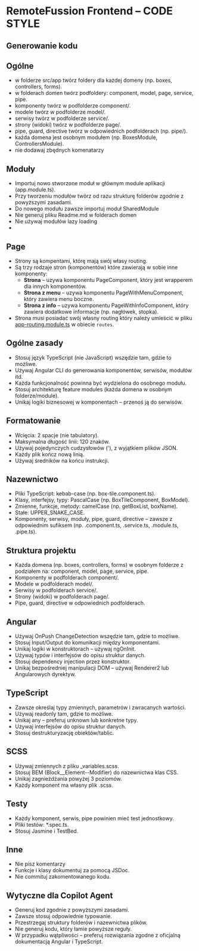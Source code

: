 # RemoteFussion Frontend – CODE STYLE

## Generowanie kodu

## Ogólne
- w folderze src/app twórz foldery dla każdej domeny (np. boxes, controllers, forms).
- w folderach domen twórz podfoldery: component, model, page, service, pipe.
- komponenty twórz w podfolderze component/.
- modele twórz w podfolderze model/.
- serwisy twórz w podfolderze service/.
- strony (widoki) twórz w podfolderze page/.
- pipe, guard, directive twórz w odpowiednich podfolderach (np. pipe/).
- każda domena jest osobnym modułem (np. BoxesModule, ControllersModule).
- nie dodawaj zbędnych komenatarzy

## Moduły
- Importuj nowo stworzone moduł w głównym module aplikacji (app.module.ts).
- Przy tworzeniu modułów twórz od razu strukturę folderów zgodnie z powyższymi zasadami.
- Do nowego modułu zawsze importuj moduł SharedModule
- Nie generuj pliku Readme.md w folderach domen
- Nie używaj modułów lazy loading
- 
## Page
- Strony są kompentami, którę mają swój własy routing.
- Są trzy rodzaje stron (komponentów) które zawierają w sobie inne komponenty:
  - **Strona** – uzywa komponentu PageComponent, który jest wrapperem dla innych komponentów.
  - **Strona z menu** – uzywa komponentu PageWithMenuComponent, który zawiera menu boczne.
  - **Strona z info** – uzywa komponentu PageWithInfoComponent, który zawiera dodatkowe informacje (np. nagłówek, stopka).
- Strona musi posiadać swój własny routing który należy umieścić w pliku [app-routing.module.ts](src/app/app-routing.module.ts) w obiecie `routes`.



## Ogólne zasady
- Stosuj język TypeScript (nie JavaScript) wszędzie tam, gdzie to możliwe.
- Używaj Angular CLI do generowania komponentów, serwisów, modułów itd.
- Każda funkcjonalność powinna być wydzielona do osobnego modułu.
- Stosuj architekturę feature modules (każda domena w osobnym folderze/module).
- Unikaj logiki biznesowej w komponentach – przenoś ją do serwisów.


## Formatowanie
- Wcięcia: 2 spacje (nie tabulatory).
- Maksymalna długość linii: 120 znaków.
- Używaj pojedynczych cudzysłowów ('), z wyjątkiem plików JSON.
- Każdy plik kończ nową linią.
- Używaj średników na końcu instrukcji.

## Nazewnictwo
- Pliki TypeScript: kebab-case (np. box-tile.component.ts).
- Klasy, interfejsy, typy: PascalCase (np. BoxTileComponent, BoxModel).
- Zmienne, funkcje, metody: camelCase (np. getBoxList, boxName).
- Stałe: UPPER_SNAKE_CASE.
- Komponenty, serwisy, moduły, pipe, guard, directive – zawsze z odpowiednim sufiksem (np. .component.ts, .service.ts, .module.ts, .pipe.ts).

## Struktura projektu
- Każda domena (np. boxes, controllers, forms) w osobnym folderze z podziałem na: component, model, page, service, pipe.
- Komponenty w podfolderach component/.
- Modele w podfolderach model/.
- Serwisy w podfolderach service/.
- Strony (widoki) w podfolderach page/.
- Pipe, guard, directive w odpowiednich podfolderach.

## Angular
- Używaj OnPush ChangeDetection wszędzie tam, gdzie to możliwe.
- Stosuj Input/Output do komunikacji między komponentami.
- Unikaj logiki w konstruktorach – używaj ngOnInit.
- Używaj typów i interfejsów do opisu struktur danych.
- Stosuj dependency injection przez konstruktor.
- Unikaj bezpośredniej manipulacji DOM – używaj Renderer2 lub Angularowych dyrektyw.

## TypeScript
- Zawsze określaj typy zmiennych, parametrów i zwracanych wartości.
- Używaj readonly tam, gdzie to możliwe.
- Unikaj any – preferuj unknown lub konkretne typy.
- Używaj interfejsów do opisu struktur danych.
- Stosuj destrukturyzację obiektów/tablic.

## SCSS
- Używaj zmiennych z pliku _variables.scss.
- Stosuj BEM (Block__Element--Modifier) do nazewnictwa klas CSS.
- Unikaj zagnieżdżania powyżej 3 poziomów.
- Każdy komponent ma własny plik .scss.

## Testy
- Każdy komponent, serwis, pipe powinien mieć test jednostkowy.
- Pliki testów: *.spec.ts.
- Stosuj Jasmine i TestBed.

## Inne
- Nie pisz komentarzy
- Funkcje i klasy dokumentuj za pomocą JSDoc.
- Nie commituj zakomentowanego kodu.

## Wytyczne dla Copilot Agent
- Generuj kod zgodnie z powyższymi zasadami.
- Zawsze stosuj odpowiednie typowanie.
- Przestrzegaj struktury folderów i nazewnictwa plików.
- Nie generuj kodu, który łamie powyższe reguły.
- W przypadku wątpliwości – preferuj rozwiązania zgodne z oficjalną dokumentacją Angular i TypeScript.


